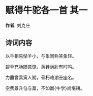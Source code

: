 # 赋得牛驼各一首  其一

**作者**: 刘克庄

## 诗词内容

以羊相易惭羊小，与象同称笑象轻。

碧草充肠随意饱，黄锺满脰有时鸣。

力麤曾索寅人鬭，骨朽难湔丑座名。

空费景升刍与藁，不如羸{牛孛}尚堪耕。

